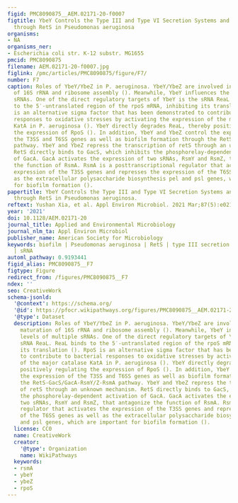 ```yaml
---
figid: PMC8090875__AEM.02171-20-f0007
figtitle: YbeY Controls the Type III and Type VI Secretion Systems and Biofilm Formation
  through RetS in Pseudomonas aeruginosa
organisms:
- NA
organisms_ner:
- Escherichia coli str. K-12 substr. MG1655
pmcid: PMC8090875
filename: AEM.02171-20-f0007.jpg
figlink: /pmc/articles/PMC8090875/figure/F7/
number: F7
caption: Roles of YbeY/YbeZ in P. aeruginosa. YbeY/YbeZ are involved in the maturation
  of 16S rRNA and ribosome assembly (). Meanwhile, YbeY influences the levels of multiple
  sRNAs. One of the direct regulatory targets of YbeY is the sRNA ReaL. ReaL binds
  to the 5′-untranslated region of the rpoS mRNA, inhibiting its translation (). RpoS
  is an alternative sigma factor that has been demonstrated to contribute to bacterial
  responses to oxidative stresses by activating the expression of the major catalase
  KatA in P. aeruginosa (). YbeY directly degrades ReaL, thereby positively regulating
  the expression of RpoS (). In addition, YbeY and YbeZ control the expression of
  the T3SS and T6SS genes as well as biofilm formation through the RetS-GacS/GacA-RsmY/Z-RsmA
  pathway. YbeY and YbeZ repress the transcription of retS through an unknown mechanism.
  RetS directly binds to GacS, which inhibits the phosphorelay-dependent activation
  of GacA. GacA activates the expression of two sRNAs, RsmY and RsmZ, that antagonize
  the function of RsmA. RsmA is a posttranscriptional regulator that activates the
  expression of the T3SS genes and represses the expression of the T6SS genes as well
  as the extracellular polysaccharide biosynthesis pel and psl genes, which are important
  for biofilm formation ().
papertitle: YbeY Controls the Type III and Type VI Secretion Systems and Biofilm Formation
  through RetS in Pseudomonas aeruginosa.
reftext: Yushan Xia, et al. Appl Environ Microbiol. 2021 Mar;87(5):e02171-20.
year: '2021'
doi: 10.1128/AEM.02171-20
journal_title: Applied and Environmental Microbiology
journal_nlm_ta: Appl Environ Microbiol
publisher_name: American Society for Microbiology
keywords: biofilm | Pseudomonas aeruginosa | RetS | type III secretion system | YbeY
  | sRNA
automl_pathway: 0.9193441
figid_alias: PMC8090875__F7
figtype: Figure
redirect_from: /figures/PMC8090875__F7
ndex: ''
seo: CreativeWork
schema-jsonld:
  '@context': https://schema.org/
  '@id': https://pfocr.wikipathways.org/figures/PMC8090875__AEM.02171-20-f0007.html
  '@type': Dataset
  description: Roles of YbeY/YbeZ in P. aeruginosa. YbeY/YbeZ are involved in the
    maturation of 16S rRNA and ribosome assembly (). Meanwhile, YbeY influences the
    levels of multiple sRNAs. One of the direct regulatory targets of YbeY is the
    sRNA ReaL. ReaL binds to the 5′-untranslated region of the rpoS mRNA, inhibiting
    its translation (). RpoS is an alternative sigma factor that has been demonstrated
    to contribute to bacterial responses to oxidative stresses by activating the expression
    of the major catalase KatA in P. aeruginosa (). YbeY directly degrades ReaL, thereby
    positively regulating the expression of RpoS (). In addition, YbeY and YbeZ control
    the expression of the T3SS and T6SS genes as well as biofilm formation through
    the RetS-GacS/GacA-RsmY/Z-RsmA pathway. YbeY and YbeZ repress the transcription
    of retS through an unknown mechanism. RetS directly binds to GacS, which inhibits
    the phosphorelay-dependent activation of GacA. GacA activates the expression of
    two sRNAs, RsmY and RsmZ, that antagonize the function of RsmA. RsmA is a posttranscriptional
    regulator that activates the expression of the T3SS genes and represses the expression
    of the T6SS genes as well as the extracellular polysaccharide biosynthesis pel
    and psl genes, which are important for biofilm formation ().
  license: CC0
  name: CreativeWork
  creator:
    '@type': Organization
    name: WikiPathways
  keywords:
  - rsmA
  - ybeY
  - ybeZ
  - rpoS
---
```

